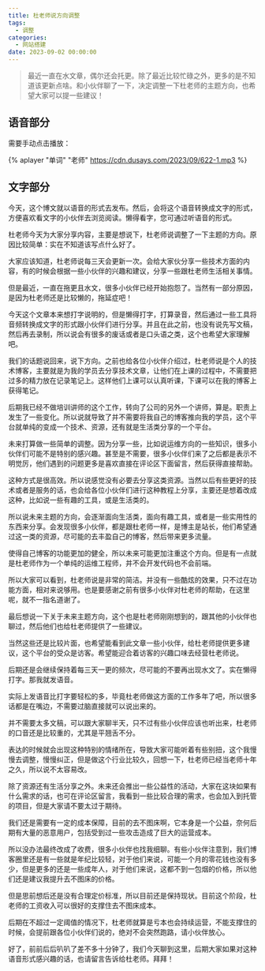 ```yaml
---
title: 杜老师说方向调整
tags:
  - 调整
categories:
  - 网站搭建
date: 2023-09-02 00:00:00
---
```


> 最近一直在水文章，偶尔还会托更。除了最近比较忙碌之外，更多的是不知道该更新点啥。和小伙伴聊了一下，决定调整一下杜老师的主题方向，也希望大家可以提一些建议！

<!-- more -->

## 语音部分

需要手动点击播放：

{% aplayer "单词" "老师" https://cdn.dusays.com/2023/09/622-1.mp3 %}

## 文字部分

今天，这个博文就以语音的形式去发布。然后，会将这个语音转换成文字的形式，方便喜欢看文字的小伙伴去浏览阅读。懒得看字，您可通过听语音的形式。

杜老师今天为大家分享内容，主要是想说下，杜老师说调整了一下主题的方向。原因比较简单：实在不知道该写点什么好了。

大家应该知道，杜老师说每三天会更新一次。会给大家伙分享一些技术方面的内容，有的时候会根据一些小伙伴的兴趣和建议，分享一些跟杜老师生活相关事情。

但是最近，一直在拖更且水文，很多小伙伴已经开始抱怨了。当然有一部分原因，是因为杜老师还是比较懒的，拖延症吧！

今天这个文章本来想打字说明的，但是懒得打字，打算录音，然后通过一些工具将音频转换成文字的形式跟小伙伴们进行分享。并且在此之前，也没有说先写文稿，然后再去录制，所以说会有很多的废话或者是口头语之类，这个也希望大家理解吧。

我们的话题说回来，说下方向。之前也给各位小伙伴介绍过，杜老师说是个人的技术博客，主要就是为我的学员去分享技术文章，让他们在上课的过程中，不需要把过多的精力放在记录笔记上。这样他们上课可以认真听课，下课可以在我的博客上获得笔记。

后期我已经不做培训讲师的这个工作，转向了公司的另外一个讲师，算是。职责上发生了一些变化。所以说就导致了并不需要将我自己的博客推向我的学员，这个平台就单纯的变成一个技术、资源，还有就是生活类分享的一个平台。

未来打算做一些简单的调整。因为分享一些，比如说运维方向的一些知识，很多小伙伴们可能不是特别的感兴趣。甚至是不需要，很多小伙伴们来了之后都是表示不明觉厉，他们遇到的问题更多是喜欢直接在评论区下面留言，然后获得直接帮助。

这种方式是很高效。所以说感觉没有必要去分享这类资源。当然以后有些更好的技术或者是服务的话，也会给各位小伙伴们进行这种教程上分享，主要还是想着改成这种，比如说一些有趣的工具，或是生活类的。

所以说未来主题的方向，会逐渐面向生活类，面向有趣工具，或者是一些实用性的东西来分享。会发现很多小伙伴，都是跟杜老师一样，是博主是站长，他们希望通过这一类的资源，尽可能的去丰盈自己的博客，然后带来更多流量。

使得自己博客的功能更加的健全，所以未来可能更加注重这个方向。但是有一点就是杜老师作为一个单纯的运维工程师，并不会开发代码也不会前端。

所以大家可以看到，杜老师说是非常的简洁。并没有一些酷炫的效果，只不过在功能方面，相对来说够用。也是要感谢之前有很多小伙伴对杜老师的帮助，在这里呢，就不一指名道谢了。

最后想说一下关于未来主题方向，这个也是杜老师刚刚想到的，跟其他的小伙伴也聊过，然后他们也给杜老师提供了一些建议。

当然这些还是比较片面，也希望能看到此文章一些小伙伴，给杜老师提供更多建议，这个平台的受众是访客。希望能迎合着访客的兴趣口味去经营杜老师说。

后期还是会继续保持着每三天一更的频次，尽可能的不要再出现水文了。实在懒得打字。那我就发语音。

实际上发语音比打字要轻松的多，毕竟杜老师做这方面的工作多年了吧，所以很多话都是在嘴边，不需要过脑直接就可以说出来的。

并不需要太多文稿，可以跟大家聊半天，只不过有些小伙伴应该也听出来，杜老师的口音还是比较重的，尤其是平翘舌不分。

表达的时候就会出现这种特别的情绪所在，导致大家可能听着有些别扭，这个我慢慢去调整，慢慢纠正，但是做这个行业比较久，回想一下，杜老师已经当老师十年之久，所以说不太容易改。

除了资源还有生活分享之外。未来还会推出一些公益性的活动，大家在这块如果有什么需求的话，也可在评论区留言，我看到一些比较合理的需求，也会加入到托管的项目，但是大家请不要太过于期待。

我们还是需要有一定的成本保障，目前的去不图床啊，它本身是一个公益，奈何后期有大量的恶意用户，包括受到过一些攻击造成了巨大的运营成本。

所以没办法最终改成了收费，很多小伙伴也找我细聊。有些小伙伴注意到，我们博客圈里还是有一些就是年纪比较轻，对于他们来说，可能一个月的零花钱也没有多少，但是更多的还是一些成年人，对于他们来说，这都不到一包烟的价格，所以他们还是建议我提升去不图床的价格。

但是思前想后还是没有合理定价标准，所以目前还是保持现状。目前这个阶段，杜老师的工资收入可以很好的支撑住去不图床成本。

后期在不超过一定阈值的情况下，杜老师就算是亏本也会持续运营，不能支撑住的时候，会提前跟各位小伙伴们说的，绝对不会突然跑路，请小伙伴放心。

好了，前前后后叭叭了差不多十分钟了，我们今天聊到这里，后期大家如果对这种语音形式感兴趣的话，也请留言告诉给杜老师。拜拜！